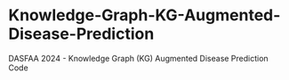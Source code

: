 # Knowledge-Graph-KG-Augmented-Disease-Prediction
DASFAA 2024 - Knowledge Graph (KG) Augmented Disease Prediction Code
